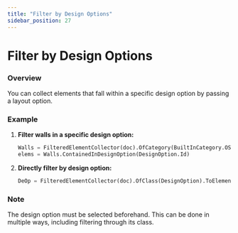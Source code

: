```yaml
---
title: "Filter by Design Options"
sidebar_position: 27
---
```


# Filter by Design Options
### Overview
You can collect elements that fall within a specific design option by passing a layout option.

### Example
1. **Filter walls in a specific design option:**
    ```python
    Walls = FilteredElementCollector(doc).OfCategory(BuiltInCategory.OST_Walls)
    elems = Walls.ContainedInDesignOption(DesignOption.Id)
    ```

2. **Directly filter by design option:**
    ```python
    DeOp = FilteredElementCollector(doc).OfClass(DesignOption).ToElements()
    ```

### Note
The design option must be selected beforehand. This can be done in multiple ways, including filtering through its class.
